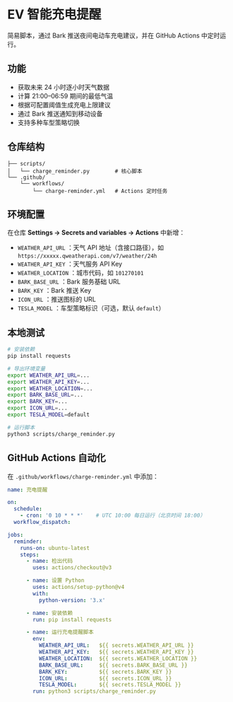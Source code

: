# EV 智能充电提醒

简易脚本，通过 Bark 推送夜间电动车充电建议，并在 GitHub Actions 中定时运行。

## 功能

* 获取未来 24 小时逐小时天气数据
* 计算 21:00–06:59 期间的最低气温
* 根据可配置阈值生成充电上限建议
* 通过 Bark 推送通知到移动设备
* 支持多种车型策略切换

## 仓库结构

```
├── scripts/
│   └── charge_reminder.py        # 核心脚本
└── .github/
    └── workflows/
        └── charge-reminder.yml   # Actions 定时任务
```

## 环境配置

在仓库 **Settings → Secrets and variables → Actions** 中新增：

* `WEATHER_API_URL`   ：天气 API 地址（含接口路径），如 `https://xxxxx.qweatherapi.com/v7/weather/24h`
* `WEATHER_API_KEY`   ：天气服务 API Key
* `WEATHER_LOCATION`  ：城市代码，如 `101270101`
* `BARK_BASE_URL`     ：Bark 服务基础 URL
* `BARK_KEY`          ：Bark 推送 Key
* `ICON_URL`          ：推送图标的 URL
* `TESLA_MODEL`       ：车型策略标识（可选，默认 `default`）

## 本地测试

```bash
# 安装依赖
pip install requests

# 导出环境变量
export WEATHER_API_URL=...
export WEATHER_API_KEY=...
export WEATHER_LOCATION=...
export BARK_BASE_URL=...
export BARK_KEY=...
export ICON_URL=...
export TESLA_MODEL=default

# 运行脚本
python3 scripts/charge_reminder.py
```

## GitHub Actions 自动化

在 `.github/workflows/charge-reminder.yml` 中添加：

```yaml
name: 充电提醒

on:
  schedule:
    - cron: '0 10 * * *'    # UTC 10:00 每日运行（北京时间 18:00）
  workflow_dispatch:

jobs:
  reminder:
    runs-on: ubuntu-latest
    steps:
      - name: 检出代码
        uses: actions/checkout@v3

      - name: 设置 Python
        uses: actions/setup-python@v4
        with:
          python-version: '3.x'

      - name: 安装依赖
        run: pip install requests

      - name: 运行充电提醒脚本
        env:
          WEATHER_API_URL:   ${{ secrets.WEATHER_API_URL }}
          WEATHER_API_KEY:   ${{ secrets.WEATHER_API_KEY }}
          WEATHER_LOCATION:  ${{ secrets.WEATHER_LOCATION }}
          BARK_BASE_URL:     ${{ secrets.BARK_BASE_URL }}
          BARK_KEY:          ${{ secrets.BARK_KEY }}
          ICON_URL:          ${{ secrets.ICON_URL }}
          TESLA_MODEL:       ${{ secrets.TESLA_MODEL }}
        run: python3 scripts/charge_reminder.py
```
